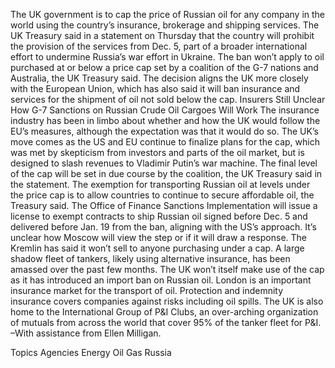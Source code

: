 The UK government is to cap the price of Russian oil for any company in the world using the country’s insurance, brokerage and shipping services.
The UK Treasury said in a statement on Thursday that the country will prohibit the provision of the services from Dec. 5, part of a broader international effort to undermine Russia’s war effort in Ukraine.
The ban won’t apply to oil purchased at or below a price cap set by a coalition of the G-7 nations and Australia, the UK Treasury said. The decision aligns the UK more closely with the European Union, which has also said it will ban insurance and services for the shipment of oil not sold below the cap.
Insurers Still Unclear How G-7 Sanctions on Russian Crude Oil Cargoes Will Work
The insurance industry has been in limbo about whether and how the UK would follow the EU’s measures, although the expectation was that it would do so.
The UK’s move comes as the US and EU continue to finalize plans for the cap, which was met by skepticism from investors and parts of the oil market, but is designed to slash revenues to Vladimir Putin’s war machine.
The final level of the cap will be set in due course by the coalition, the UK Treasury said in the statement. The exemption for transporting Russian oil at levels under the price cap is to allow countries to continue to secure affordable oil, the Treasury said.
The Office of Finance Sanctions Implementation will issue a license to exempt contracts to ship Russian oil signed before Dec. 5 and delivered before Jan. 19 from the ban, aligning with the US’s approach.
It’s unclear how Moscow will view the step or if it will draw a response. The Kremlin has said it won’t sell to anyone purchasing under a cap. A large shadow fleet of tankers, likely using alternative insurance, has been amassed over the past few months.
The UK won’t itself make use of the cap as it has introduced an import ban on Russian oil.
London is an important insurance market for the transport of oil. Protection and indemnity insurance covers companies against risks including oil spills. The UK is also home to the International Group of P&I Clubs, an over-arching organization of mutuals from across the world that cover 95% of the tanker fleet for P&I.
–With assistance from Ellen Milligan.

Topics
Agencies
Energy
Oil Gas
Russia
